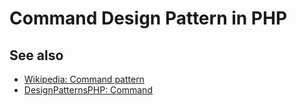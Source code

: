 # Command Design Pattern in PHP

## See also

* [Wikipedia: Command pattern](https://en.wikipedia.org/wiki/Command_pattern)
* [DesignPatternsPHP: Command](http://designpatternsphp.readthedocs.io/en/latest/Behavioral/Command/README.html)
